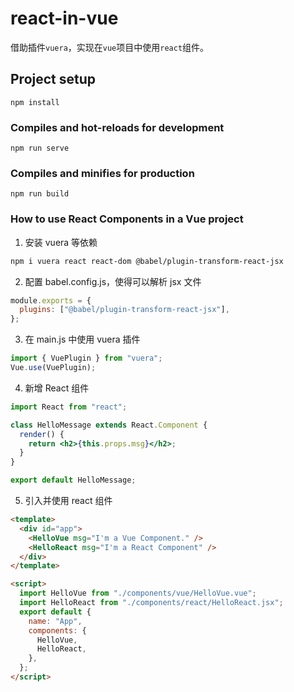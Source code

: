 # react-in-vue

借助插件`vuera`，实现在`vue`项目中使用`react`组件。

## Project setup

```
npm install
```

### Compiles and hot-reloads for development

```
npm run serve
```

### Compiles and minifies for production

```
npm run build
```

### How to use React Components in a Vue project

1. 安装 vuera 等依赖

```sh
npm i vuera react react-dom @babel/plugin-transform-react-jsx
```

2. 配置 babel.config.js，使得可以解析 jsx 文件

```js
module.exports = {
  plugins: ["@babel/plugin-transform-react-jsx"],
};
```

3. 在 main.js 中使用 vuera 插件

```js
import { VuePlugin } from "vuera";
Vue.use(VuePlugin);
```

4. 新增 React 组件

```jsx
import React from "react";

class HelloMessage extends React.Component {
  render() {
    return <h2>{this.props.msg}</h2>;
  }
}

export default HelloMessage;
```

5. 引入并使用 react 组件

```html
<template>
  <div id="app">
    <HelloVue msg="I'm a Vue Component." />
    <HelloReact msg="I'm a React Component" />
  </div>
</template>

<script>
  import HelloVue from "./components/vue/HelloVue.vue";
  import HelloReact from "./components/react/HelloReact.jsx";
  export default {
    name: "App",
    components: {
      HelloVue,
      HelloReact,
    },
  };
</script>
```
